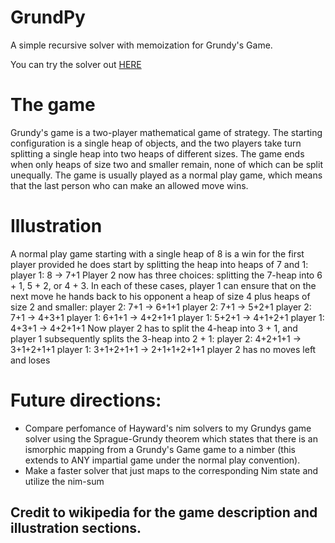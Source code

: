 # GrundPy
A simple recursive solver with memoization for Grundy's Game. 

You can try the solver out [HERE](https://repl.it/@OwenMcLeod1/PoliticalApprehensiveTheories)
# The game
Grundy's game is a two-player mathematical game of strategy. The starting configuration is a single heap of objects, and the two players take turn splitting a single heap into two heaps of different sizes. The game ends when only heaps of size two and smaller remain, none of which can be split unequally. The game is usually played as a normal play game, which means that the last person who can make an allowed move wins. 
# Illustration
A normal play game starting with a single heap of 8 is a win for the first player provided he does start by splitting the heap into heaps of 7 and 1: 
  player 1: 8 → 7+1
Player 2 now has three choices: splitting the 7-heap into 6 + 1, 5 + 2, or 4 + 3. In each of these cases, player 1 can ensure that on the next move he hands back to his opponent a heap of size 4 plus heaps of size 2 and smaller: 
  player 2: 7+1   → 6+1+1        player 2: 7+1   → 5+2+1        player 2: 7+1   → 4+3+1
  player 1: 6+1+1 → 4+2+1+1      player 1: 5+2+1 → 4+1+2+1      player 1: 4+3+1 → 4+2+1+1
Now player 2 has to split the 4-heap into 3 + 1, and player 1 subsequently splits the 3-heap into 2 + 1: 
  player 2: 4+2+1+1   → 3+1+2+1+1
  player 1: 3+1+2+1+1 → 2+1+1+2+1+1
  player 2 has no moves left and loses
# Future directions:
* Compare perfomance of Hayward's nim solvers to my Grundys game solver using the Sprague-Grundy theorem which states that there is an ismorphic mapping from a Grundy's Game game to a nimber (this extends to ANY impartial game under the normal play convention). 
* Make a faster solver that just maps to the corresponding Nim state and utilize the nim-sum 
## Credit to wikipedia for the game description and illustration sections. 
